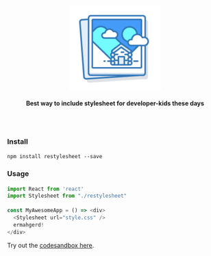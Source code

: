 <p align="center">
  <img src="https://raw.githubusercontent.com/siddharthkp/restylesheet/master/logo.png" height="200px"/>
  <br><br>
  <b>Best way to include stylesheet for developer-kids these days</b>
  <br><br>
</p>

&nbsp;

### Install

```
npm install restylesheet --save
```

### Usage

```js
import React from 'react'
import Stylesheet from "./restylesheet"

const MyAwesomeApp = () => <div>
  <Stylesheet url="style.css" />
  ermahgerd!
</div>
```

Try out the [codesandbox here](https://codesandbox.io/s/pp7p2mwz5q).

&nbsp;
